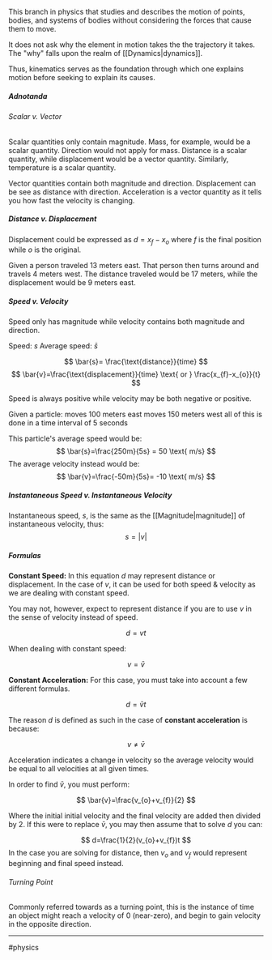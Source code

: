 This branch in physics that studies and describes the motion of points, bodies, and systems of bodies without considering the forces that cause them to move.

It does not ask why the element in motion takes the the trajectory it takes. The "why" falls upon the realm of [[Dynamics|dynamics]].

Thus, kinematics serves as the foundation through which one explains motion before seeking to explain its causes.

##### Adnotanda

###### Scalar v. Vector

Scalar quantities only contain magnitude.
	Mass, for example, would be a scalar quantity. Direction would not apply for mass.
	Distance is a scalar quantity, while displacement would be a vector quantity.
	Similarly, temperature is a scalar quantity.


Vector quantities contain both magnitude and direction.
	Displacement can be see as distance with direction.
	Acceleration is a vector quantity as it tells you how fast the velocity is changing.

##### Distance v. Displacement

Displacement could be expressed as $d = x_{f}-x_{o}$ where $f$ is the final position while $o$ is the original.

Given a person traveled 13 meters east. That person then turns around and travels 4 meters west. The distance traveled would be 17 meters, while the displacement would be 9 meters east.

##### Speed v. Velocity

Speed only has magnitude while velocity contains both magnitude and direction.

Speed: $s$
Average speed: $\bar{s}$

$$
\bar{s}= \frac{\text{distance}}{time}
$$
$$
\bar{v}=\frac{\text{displacement}}{time} \text{ or } \frac{x_{f}-x_{o}}{t}
$$


Speed is always positive while velocity may be both negative or positive.

Given a particle:
	moves 100 meters east
	moves 150 meters west 
	all of this is done in a time interval of 5 seconds

This particle's average speed would be:
$$
\bar{s}=\frac{250m}{5s} = 50 \text{ m/s}
$$
The average velocity instead would be:
$$
\bar{v}=\frac{-50m}{5s}= -10 \text{ m/s}
$$

##### Instantaneous Speed v. Instantaneous Velocity

Instantaneous speed, $s$, is the same as the [[Magnitude|magnitude]] of instantaneous velocity, thus:
$$
s= |v|
$$

##### Formulas

**Constant Speed:** In this equation  $d$  may represent distance or displacement. In the case of $v$, it can be used for both speed & velocity as we are dealing with constant speed. 

You may not, however, expect to represent distance if you are to use $v$ in the sense of velocity instead of speed.

$$
d=vt
$$

When dealing with constant speed:

$$
v=\bar{v}
$$

**Constant Acceleration:** For this case, you must take into account a few different formulas.

$$
d=\bar{v}t
$$

The reason $d$ is defined as such in the case of **constant acceleration** is because:

$$
v\neq \bar{v}
$$

Acceleration indicates a change in velocity so the average velocity would be equal to all velocities at all given times.

In order to find $\bar{v}$, you must perform:

$$
\bar{v}=\frac{v_{o}+v_{f}}{2}
$$

Where the initial initial velocity and the final velocity are added then divided by 2. If this were to replace $\bar{v}$, you may then assume that to solve $d$ you can:

$$
d=\frac{1}{2}(v_{o}+v_{f})t
$$
In the case you are solving for distance, then $v_{o}$ and $v_{f}$ would represent beginning and final speed instead.

###### Turning Point

Commonly referred towards as a turning point, this is the instance of time an object might reach a velocity of 0 (near-zero), and begin to gain velocity in the opposite direction.

---
#physics 